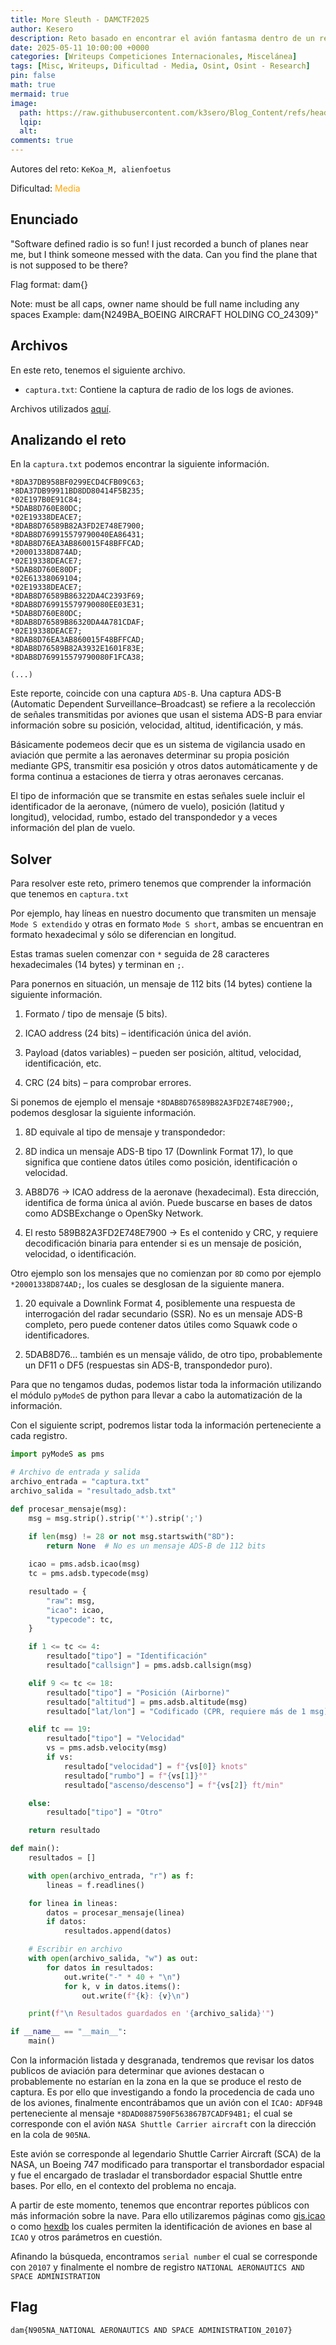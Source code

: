 ```yaml
---
title: More Sleuth - DAMCTF2025
author: Kesero
description: Reto basado en encontrar el avión fantasma dentro de un reporte de radio mediante una captura en ADS-B.
date: 2025-05-11 10:00:00 +0000
categories: [Writeups Competiciones Internacionales, Miscelánea]
tags: [Misc, Writeups, Dificultad - Media, Osint, Osint - Research]
pin: false
math: true
mermaid: true
image:
  path: https://raw.githubusercontent.com/k3sero/Blog_Content/refs/heads/main/Competiciones_Internacionales_Writeups/2025/Damctf2025/Misc/Mode%20Sleuth/img/3.png
  lqip: 
  alt: 
comments: true
---
```

Autores del reto: `KeKoa_M, alienfoetus`

Dificultad: <font color=orange>Media</font>

## Enunciado

"Software defined radio is so fun! I just recorded a bunch of planes near me, but I think someone messed with the data. Can you find the plane that is not supposed to be there?

Flag format: dam{<N-number>_<Registered owner name>_<serial number>}

Note: must be all caps, owner name should be full name including any spaces Example: dam{N249BA_BOEING AIRCRAFT HOLDING CO_24309}"

## Archivos

En este reto, tenemos el siguiente archivo.

- `captura.txt`: Contiene la captura de radio de los logs de aviones.

Archivos utilizados [aquí](https://github.com/k3sero/Blog_Content/tree/main/Competiciones_Internacionales_Writeups/2025/Damctf2025/Misc/Mode%20Sleuth).


## Analizando el reto

En la `captura.txt` podemos encontrar la siguiente información.

```
*8DA37DB958BF0299ECD4CFB09C63;
*8DA37DB99911BD8DD80414F5B235;
*02E197B0E91C84;
*5DAB8D760E80DC;
*02E19338DEACE7;
*8DAB8D76589B82A3FD2E748E7900;
*8DAB8D769915579790040EA86431;
*8DAB8D76EA3AB860015F48BFFCAD;
*20001338D874AD;
*02E19338DEACE7;
*5DAB8D760E80DF;
*02E61338069104;
*02E19338DEACE7;
*8DAB8D76589B86322DA4C2393F69;
*8DAB8D769915579790080EE03E31;
*5DAB8D760E80DC;
*8DAB8D76589B86320DA4A781CDAF;
*02E19338DEACE7;
*8DAB8D76EA3AB860015F48BFFCAD;
*8DAB8D76589B82A3932E1601F83E;
*8DAB8D769915579790080F1FCA38;

(...)
```

Este reporte, coincide con una captura `ADS-B`. Una captura ADS-B (Automatic Dependent Surveillance–Broadcast) se refiere a la recolección de señales transmitidas por aviones que usan el sistema ADS-B para enviar información sobre su posición, velocidad, altitud, identificación, y más.

Básicamente podemeos decir que es un sistema de vigilancia usado en aviación que permite a las aeronaves determinar su propia posición mediante GPS, transmitir esa posición y otros datos automáticamente y de forma continua a estaciones de tierra y otras aeronaves cercanas.

El tipo de información que se transmite en estas señales suele incluir el identificador de la aeronave, (número de vuelo), posición (latitud y longitud), velocidad, rumbo, estado del transpondedor y a veces información del plan de vuelo.

## Solver

Para resolver este reto, primero tenemos que comprender la información que tenemos en `captura.txt`

Por ejemplo, hay líneas en nuestro documento que transmiten un mensaje `Mode S extendido` y otras en formato `Mode S short`, ambas se encuentran en formato hexadecimal y sólo se diferencian en longitud.

Estas tramas suelen comenzar con `*` seguida de 28 caracteres hexadecimales (14 bytes) y terminan en `;`.

Para ponernos en situación, un mensaje de 112 bits (14 bytes) contiene la siguiente información.

1. Formato / tipo de mensaje (5 bits).

2. ICAO address (24 bits) – identificación única del avión.

3. Payload (datos variables) – pueden ser posición, altitud, velocidad, identificación, etc.

4. CRC (24 bits) – para comprobar errores.

Si ponemos de ejemplo el mensaje `*8DAB8D76589B82A3FD2E748E7900;`, podemos desglosar la siguiente información.

1. 8D equivale al tipo de mensaje y transpondedor:

2. 8D indica un mensaje ADS-B tipo 17 (Downlink Format 17), lo que significa que contiene datos útiles como posición, identificación o velocidad.

3. AB8D76 → ICAO address de la aeronave (hexadecimal). Esta dirección, identifica de forma única al avión. Puede buscarse en bases de datos como ADSBExchange o OpenSky Network.

4. El resto 589B82A3FD2E748E7900 → Es el contenido y CRC, y requiere decodificación binaria para entender si es un mensaje de posición, velocidad, o identificación.

Otro ejemplo son los mensajes que no comienzan por `8D` como por ejemplo `*20001338D874AD;`, los cuales se desglosan de la siguiente manera.

1. 20 equivale a Downlink Format 4, posiblemente una respuesta de interrogación del radar secundario (SSR). No es un mensaje ADS-B completo, pero puede contener datos útiles como Squawk code o identificadores.

2. 5DAB8D76... también es un mensaje válido, de otro tipo, probablemente un DF11 o DF5 (respuestas sin ADS-B, transpondedor puro).

Para que no tengamos dudas, podemos listar toda la información utilizando el módulo `pyModeS` de python para llevar a cabo la automatización de la información.

Con el siguiente script, podremos listar toda la información perteneciente a cada registro.

```py
import pyModeS as pms

# Archivo de entrada y salida
archivo_entrada = "captura.txt"
archivo_salida = "resultado_adsb.txt"

def procesar_mensaje(msg):
    msg = msg.strip().strip('*').strip(';')
    
    if len(msg) != 28 or not msg.startswith("8D"):
        return None  # No es un mensaje ADS-B de 112 bits

    icao = pms.adsb.icao(msg)
    tc = pms.adsb.typecode(msg)

    resultado = {
        "raw": msg,
        "icao": icao,
        "typecode": tc,
    }

    if 1 <= tc <= 4:
        resultado["tipo"] = "Identificación"
        resultado["callsign"] = pms.adsb.callsign(msg)

    elif 9 <= tc <= 18:
        resultado["tipo"] = "Posición (Airborne)"
        resultado["altitud"] = pms.adsb.altitude(msg)
        resultado["lat/lon"] = "Codificado (CPR, requiere más de 1 msg)"

    elif tc == 19:
        resultado["tipo"] = "Velocidad"
        vs = pms.adsb.velocity(msg)
        if vs:
            resultado["velocidad"] = f"{vs[0]} knots"
            resultado["rumbo"] = f"{vs[1]}°"
            resultado["ascenso/descenso"] = f"{vs[2]} ft/min"

    else:
        resultado["tipo"] = "Otro"

    return resultado

def main():
    resultados = []

    with open(archivo_entrada, "r") as f:
        lineas = f.readlines()

    for linea in lineas:
        datos = procesar_mensaje(linea)
        if datos:
            resultados.append(datos)

    # Escribir en archivo
    with open(archivo_salida, "w") as out:
        for datos in resultados:
            out.write("-" * 40 + "\n")
            for k, v in datos.items():
                out.write(f"{k}: {v}\n")

    print(f"\n Resultados guardados en '{archivo_salida}'")

if __name__ == "__main__":
    main()

```

Con la información listada y desgranada, tendremos que revisar los datos publicos de aviación para determinar que aviones destacan o probablemente no estarían en la zona en la que se produce el resto de captura. Es por ello que investigando a fondo la procedencia de cada uno de los aviones, finalmente encontrábamos que un avión con el `ICAO:` `ADF94B` perteneciente al mensaje `*8DAD0887590F563867B7CADF94B1;` el cual se corresponde con el avión `NASA Shuttle Carrier aircraft` con la dirección en la cola de `905NA`.

Este avión se corresponde al legendario Shuttle Carrier Aircraft (SCA) de la NASA, un Boeing 747 modificado para transportar el transbordador espacial y fue el encargado de trasladar el transbordador espacial Shuttle entre bases. Por ello, en el contexto del problema no encaja.

A partir de este momento, tenemos que encontrar reportes públicos con más información sobre la nave. Para ello utilizaremos páginas como [gis.icao](https://gis.icao.int/portal/home/item.html?id=14a985339f224d23af60ce8f37f8cd09) o como [hexdb](https://hexdb.io/#api-body) los cuales permiten la identificación de aviones en base al `ICAO` y otros parámetros en cuestión.

Afinando la búsqueda, encontramos `serial number` el cual se corresponde con `20107` y finalmente el nombre de registro `NATIONAL AERONAUTICS AND SPACE ADMINISTRATION`

## Flag
`dam{N905NA_NATIONAL AERONAUTICS AND SPACE ADMINISTRATION_20107}`
